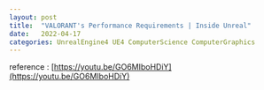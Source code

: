 ```yaml
---
layout: post
title:  "VALORANT's Performance Requirements | Inside Unreal"
date:   2022-04-17
categories: UnrealEngine4 UE4 ComputerScience ComputerGraphics
---
```

           
reference : [https://youtu.be/GO6MIboHDiY](https://youtu.be/GO6MIboHDiY)                